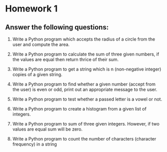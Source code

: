 # Homework 1
## Answer the following questions:

1) Write a Python program which accepts the radius of a circle from
the user and compute the area.

2) Write a Python program to calculate the sum of three given
numbers, if the values are equal then return thrice of their sum.

3) Write a Python program to get a string which is n (non-negative
integer) copies of a given string.

4) Write a Python program to find whether a given number (accept
from the user) is even or odd, print out an appropriate message to the
user.

5) Write a Python program to test whether a passed letter is a vowel
or not.

6) Write a Python program to create a histogram from a given list of
integers.

7) Write a Python program to sum of three given integers. However,
if two values are equal sum will be zero.

8) Write a Python program to count the number of characters
(character frequency) in a string
